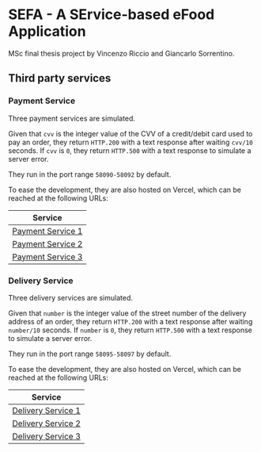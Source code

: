 # SEFA - A SErvice-based eFood Application
MSc final thesis project by Vincenzo Riccio and Giancarlo Sorrentino.

## Third party services

### Payment Service
Three payment services are simulated. 

Given that `cvv` is the integer value of the CVV of a credit/debit card used to pay an order, they return `HTTP.200` with a text response after waiting `cvv/10` seconds.
If `cvv` is `0`, they return `HTTP.500` with a text response to simulate a server error.

They run in the port range `58090-58092` by default.

To ease the development, they are also hosted on Vercel, which can be reached at the following URLs:

|         Service                                                        |
|     :-------------:                                                    |
|    [Payment Service 1](https://payment-service-ramses.vercel.app/1)    |
|    [Payment Service 2](https://payment-service-ramses.vercel.app/2)    |
|    [Payment Service 3](https://payment-service-ramses.vercel.app/3)    |


### Delivery Service
Three delivery services are simulated. 

Given that `number` is the integer value of the street number of the delivery address of an order, they return `HTTP.200` with a text response after waiting `number/10` seconds.
If `number` is `0`, they return `HTTP.500` with a text response to simulate a server error.

They run in the port range `58095-58097` by default.

To ease the development, they are also hosted on Vercel, which can be reached at the following URLs:

|         Service                                                        |
|     :-------------:                                                    |
|    [Delivery Service 1](https://delivery-service-ramses.vercel.app/1)  |
|    [Delivery Service 2](https://delivery-service-ramses.vercel.app/2)  |
|    [Delivery Service 3](https://delivery-service-ramses.vercel.app/3)  |
